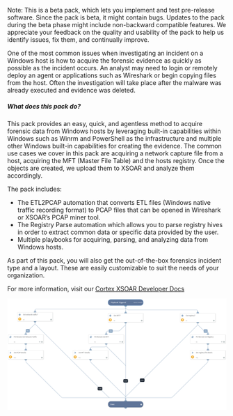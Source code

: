 Note: This is a beta pack, which lets you implement and test pre-release software. Since the pack is beta, it might contain bugs. Updates to the pack during the beta phase might include non-backward compatible features. We appreciate your feedback on the quality and usability of the pack to help us identify issues, fix them, and continually improve.

One of the most common issues when investigating an incident on a Windows host is how to acquire the forensic evidence as quickly as possible as the incident occurs. An analyst may need to login or remotely deploy an agent or applications such as Wireshark or begin copying files from the host. Often the investigation will take place after the malware was already executed and evidence was deleted.

##### What does this pack do?
This pack provides an easy, quick, and agentless method to acquire forensic data from Windows hosts by leveraging built-in capabilities within Windows such as Winrm and PowerShell as the infrastructure and multiple other Windows built-in capabilities for creating the evidence.
The common use cases we cover in this pack are acquiring a network capture file from a host, acquiring the MFT (Master File Table) and the hosts registry. Once the objects are created, we upload them to XSOAR and analyze them accordingly.

The pack includes: 
- The ETL2PCAP automation that converts ETL files (Windows native traffic recording format) to PCAP files that can be opened in Wireshark or XSOAR’s PCAP miner tool.
- The Registry Parse automation which allows you to parse registry hives in order to extract common data or specific data provided by the user.
- Multiple playbooks for acquiring, parsing, and analyzing data from Windows hosts.

As part of this pack, you will also get the out-of-the-box forensics incident type and a layout. These are easily customizable to suit the needs of your organization.

For more information, visit our  [Cortex XSOAR Developer Docs](https://xsoar.pan.dev/docs/reference/playbooks/ps-remote-acquire-host-forensics)

![Acquire And Analyze Host Forensics](readme_images/PS-Remote__Acquire_Host_Forensics.png)
